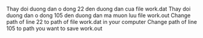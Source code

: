 Thay doi duong dan o dong 22 den duong dan cua file work.dat
Thay doi duong dan o dong 105 den duong dan ma muon luu file work.out
Change path of line 22 to path of file work.dat in your computer
Change path of line 105 to path you want to save work.out